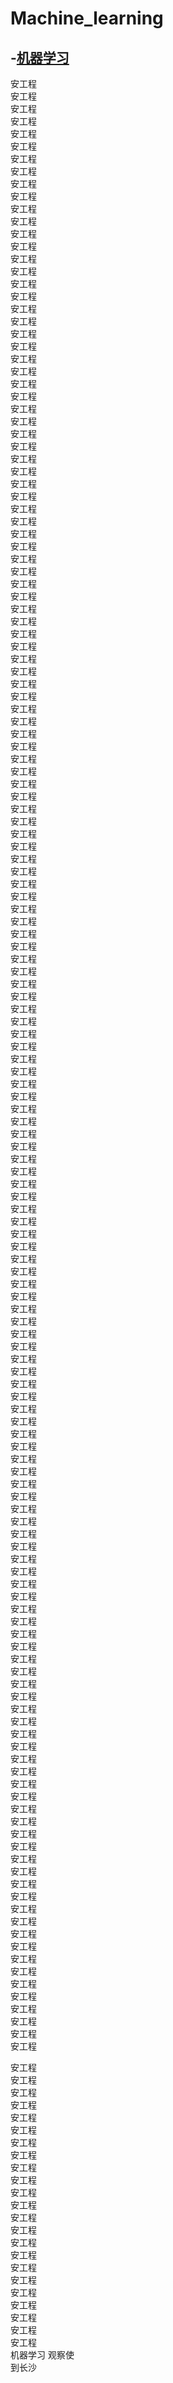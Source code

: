 # Machine_learning

-[机器学习](#机器学习)
---
安工程  
安工程  
安工程  
安工程  
安工程  
安工程  
安工程  
安工程  
安工程  
安工程  
安工程  
安工程  
安工程  
安工程  
安工程  
安工程  
安工程  
安工程  
安工程  
安工程  
安工程  
安工程  
安工程  
安工程  
安工程  
安工程  
安工程  
安工程  
安工程  
安工程  
安工程  
安工程  
安工程  
安工程  
安工程  
安工程  
安工程  
安工程  
安工程  
安工程  
安工程  
安工程  
安工程  
安工程  
安工程  
安工程  
安工程  
安工程  
安工程  
安工程  
安工程  
安工程  
安工程  
安工程  
安工程  
安工程  
安工程  
安工程  
安工程  
安工程  
安工程  
安工程  
安工程  
安工程  
安工程  
安工程  
安工程  
安工程  
安工程  
安工程  
安工程  
安工程  
安工程  
安工程  
安工程  
安工程  
安工程  
安工程  
安工程  
安工程  
安工程  
安工程  
安工程  
安工程  
安工程  
安工程  
安工程  
安工程  
安工程  
安工程  
安工程  
安工程  
安工程  
安工程  
安工程  
安工程  
安工程  
安工程  
安工程  
安工程  
安工程  
安工程  
安工程  
安工程  
安工程  
安工程  
安工程  
安工程  
安工程  
安工程  
安工程  
安工程  
安工程  
安工程  
安工程  
安工程  
安工程  
安工程  
安工程  
安工程  
安工程  
安工程  
安工程  
安工程  
安工程  
安工程  
安工程  
安工程  
安工程  
安工程  
安工程  
安工程  
安工程  
安工程  
安工程  
安工程  
安工程  
安工程  
安工程  
安工程  
安工程  
安工程  
安工程  
安工程  
安工程  
安工程  
安工程  
安工程  
安工程  
安工程  
安工程  
安工程  
安工程  
安工程  
安工程  
安工程  
安工程  
安工程  

安工程  
安工程  
安工程  
安工程  
安工程  
安工程  
安工程  
安工程  
安工程  
安工程  
安工程  
安工程  
安工程  
安工程  
安工程  
安工程  
安工程  
安工程  
安工程  
安工程  
安工程  
安工程  
安工程  
<span id="机器学习">机器学习</span>
观察使  
到长沙  
